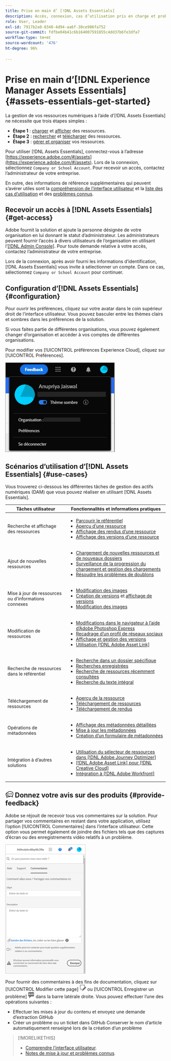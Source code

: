 ```yaml
---
title: Prise en main d’ [!DNL Assets Essentials]
description: Accès, connexion, cas d’utilisation pris en charge et problèmes connus dans [!DNL Assets Essentials].
role: User, Leader
exl-id: 7917b2a0-8340-4d94-aa6f-30ce986fa752
source-git-commit: fdfbe04b41c6b164007591855c4dd37b6fe3dfa7
workflow-type: tm+mt
source-wordcount: '476'
ht-degree: 96%

---
```


# Prise en main d’[!DNL Experience Manager Assets Essentials] {#assets-essentials-get-started}

<!-- TBD: Make links for these steps. -->

La gestion de vos ressources numériques à l’aide d’[!DNL Assets Essentials] ne nécessite que trois étapes simples :

* **Étape 1** : [charger](/help/add-delete.md) et [afficher](/help/navigate-view.md) des ressources.
* **Étape 2** : [rechercher](/help/search.md) et [télécharger](/help/manage-organize.md#download) des ressources.
* **Étape 3** : [gérer et organiser](/help/manage-organize.md) vos ressources.

Pour utiliser [!DNL Assets Essentials], connectez-vous à l’adresse [https://experience.adobe.com/#/assets](https://experience.adobe.com/#/assets). Lors de la connexion, sélectionnez `Company or School Account`. Pour recevoir un accès, contactez l’administrateur de votre entreprise.

En outre, des informations de référence supplémentaires qui peuvent s’avérer utiles sont la [compréhension de l’interface utilisateur](/help/navigate-view.md) et la [liste des cas d’utilisation](#use-cases) <!-- TBD: [supported file types](/help/supported-file-formats.md), --> et des [problèmes connus](/help/release-notes.md#known-issues).

## Recevoir un accès à [!DNL Assets Essentials] {#get-access}

Adobe fournit la solution et ajoute la personne désignée de votre organisation en lui donnant le statut d’administrateur. Les administrateurs peuvent fournir l’accès à divers utilisateurs de l’organisation en utilisant l’[[!DNL Admin Console]](https://helpx.adobe.com/fr/enterprise/using/admin-console.html). Pour toute demande relative à votre accès, contactez l’administrateur de votre entreprise.

Lors de la connexion, après avoir fourni les informations d’identification, [!DNL Assets Essentials] vous invite à sélectionner un compte. Dans ce cas, sélectionnez `Company or School Account` pour continuer.

## Configuration d’[!DNL Assets Essentials] {#configuration}

Pour ouvrir les préférences, cliquez sur votre avatar dans le coin supérieur droit de l’interface utilisateur. Vous pouvez basculer entre les thèmes clairs et sombres dans les préférences de la solution.

Si vous faites partie de différentes organisations, vous pouvez également changer d’organisation et accéder à vos comptes de différentes organisations.

Pour modifier vos [!UICONTROL préférences Experience Cloud], cliquez sur [!UICONTROL Préférences].

![Préférence pour changer de thème (sombre ou clair)](assets/theme-change.png)

## Scénarios d’utilisation d’[!DNL Assets Essentials]  {#use-cases}

Vous trouverez ci-dessous les différentes tâches de gestion des actifs numériques (DAM) que vous pouvez réaliser en utilisant [!DNL Assets Essentials].

| Tâches utilisateur | Fonctionnalités et informations pratiques |
|-----|------|
| Recherche et affichage des ressources | <ul> <li>[Parcourir le référentiel](/help/navigate-view.md#view-assets-and-details) </li> <li> [Aperçu d’une ressource](/help/navigate-view.md#preview-assets) <li> [Affichage des rendus d’une ressource](/help/add-delete.md#renditions) </li> <li>[Affichage des versions d’une ressource](/help/manage-organize.md#view-versions)</li></ul> |
| Ajout de nouvelles ressources | <ul> <li>[Chargement de nouvelles ressources et de nouveaux dossiers](/help/add-delete.md#add-assets)</li> <li>[Surveillance de la progression du chargement et gestion des chargements](/help/add-delete.md#upload-progress)</li> <li>[Résoudre les problèmes de doublons](/help/add-delete.md#resolve-upload-fails)</li> </ul> |
| Mise à jour de ressources ou d’informations connexes | <ul> <li>[Modification des images](/help/edit-images.md)</li> <li>[Création de versions](/help/manage-organize.md#create-versions) et [affichage de versions](/help/manage-organize.md#view-versions)</li> <li>[Modification des images](/help/edit-images.md)</li> </ul> |
| Modification de ressources | <ul> <li>[Modifications dans le navigateur à l’aide d’Adobe Photoshop Express](/help/edit-images.md)</li> <li>[Recadrage d’un profil de réseaux sociaux](/help/edit-images.md#crop-straighten-images)</li> <li>[Affichage et gestion des versions](/help/manage-organize.md#view-versions)</li> <li>[Utilisation [!DNL Adobe Asset Link]](/help/integration.md#integrations)</ul></ul> |
| Recherche de ressources dans le référentiel | <ul> <li>[Recherche dans un dossier spécifique](/help/search.md#refine-search-results)</li> <li>[Recherches enregistrées](/help/search.md#saved-search)</li> <li>[Recherche de ressources récemment consultées](/help/search.md)</li> <li>[Recherche du texte intégral](/help/search.md) |
| Téléchargement de ressources | <ul> <li> [Aperçu de la ressource](/help/navigate-view.md#preview-assets) </li> <li> [Téléchargement de ressources](/help/manage-organize.md#download) <li> [Téléchargement de rendus](/help/add-delete.md#renditions) </li></ul> |
| Opérations de métadonnées | <ul> <li>[Affichage des métadonnées détaillées](/help/metadata.md) </li> <li> [Mise à jour les métadonnées](/help/metadata.md#update-metadata)</li> <li> [Création d’un formulaire de métadonnées](/help/metadata.md#metadata-forms) </li> </ul> |
| Intégration à d’autres solutions | <ul> <li>[Utilisation du sélecteur de ressources dans  [!DNL Adobe Journey Optimizer]](/help/integration.md)</li> <li>[[!DNL Adobe Asset Link] pour [!DNL Creative Cloud]](/help/integration.md)</li> <li>[Intégration à [!DNL Adobe Workfront]](/help/integration.md)</li> </ul> |

<!--TBD: Merge the below rows in the table when the use cases are documented/available.

| How do I delete assets? | <ul> <li>[Delete assets](/help/manage-organize.md)</li> <li>Recover deleted assets</li> <li>Permanently delete assets</li> </ul> |
| How do I share assets or find shared assets? | <ul> <li>Shared by me</li> <li>Shared with me</li> <li>Share for comments and review</li> <li>Unshare assets</li> </ul> |
| How do I collaborate with others and get my assets reviewed | <ul> <li>Share for review</li> <li>Provide comments. Resolve and filter comments</li> <li>Annotations on images</li> <li>Assign tasks to specific users and prioritize</li> </ul> |

-->

## ![Icône de commentaire](assets/do-not-localize/feedback-icon.png) Donnez votre avis sur des produits {#provide-feedback}

Adobe se réjouit de recevoir tous vos commentaires sur la solution. Pour partager vos commentaires en restant dans votre application, utilisez l’option [!UICONTROL Commentaires] dans l’interface utilisateur. Cette option vous permet également de joindre des fichiers tels que des captures d’écran ou des enregistrements vidéo relatifs à un problème.

![option Commentaires dans l’interface](assets/feedback-panel.png)

Pour fournir des commentaires à des fins de documentation, cliquez sur [!UICONTROL Modifier cette page] ![modifier cette page](assets/do-not-localize/edit-page.png) ou [!UICONTROL Enregistrer un problème] ![soulever un problème GitHub](assets/do-not-localize/github-issue.png) dans la barre latérale droite. Vous pouvez effectuer l’une des opérations suivantes :

* Effectuer les mises à jour du contenu et envoyez une demande d’extraction GitHub
* Créer un problème ou un ticket dans GitHub Conserver le nom d’article automatiquement renseigné lors de la création d’un problème

>[!MORELIKETHIS]
>
>* [Comprendre l’interface utilisateur](/help/navigate-view.md).
>* [Notes de mise à jour et problèmes connus](/help/release-notes.md).


<!-- TBD: 
>* [Supported file types](/help/supported-file-formats.md).
-->
